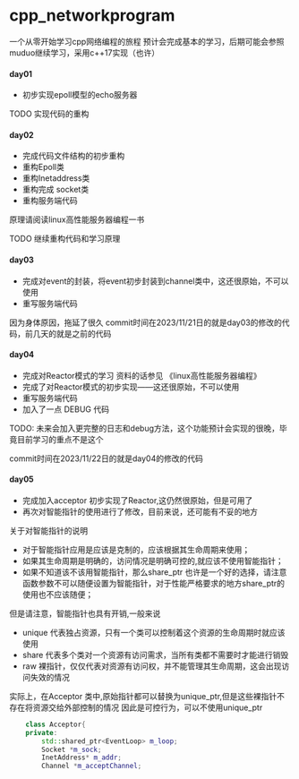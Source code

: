 # cpp_networkprogram
一个从零开始学习cpp网络编程的旅程
预计会完成基本的学习，后期可能会参照muduo继续学习，采用c++17实现（也许）

#### day01
- 初步实现epoll模型的echo服务器

TODO 实现代码的重构

#### day02
- 完成代码文件结构的初步重构
- 重构Epoll类
- 重构Inetaddress类
- 重构完成 socket类
- 重构服务端代码

原理请阅读linux高性能服务器编程一书

TODO 继续重构代码和学习原理

#### day03

- 完成对event的封装，将event初步封装到channel类中，这还很原始，不可以使用
- 重写服务端代码


因为身体原因，拖延了很久 commit时间在2023/11/21日的就是day03的修改的代码，前几天的就是之前的代码

#### day04

- 完成对Reactor模式的学习 资料的话参见 《linux高性能服务器编程》
- 完成了对Reactor模式的初步实现——这还很原始，不可以使用
- 重写服务端代码
- 加入了一点 DEBUG 代码

TODO: 未来会加入更完整的日志和debug方法，这个功能预计会实现的很晚，毕竟目前学习的重点不是这个

commit时间在2023/11/22日的就是day04的修改的代码

#### day05

- 完成加入acceptor 初步实现了Reactor,这仍然很原始，但是可用了
- 再次对智能指针的使用进行了修改，目前来说，还可能有不妥的地方

关于对智能指针的说明
* 对于智能指针应用是应该是克制的，应该根据其生命周期来使用；
* 如果其生命周期是明确的，访问情况是明确可控的,就应该不使用智能指针；
* 如果不知道该不该用智能指针，那么share_ptr 也许是一个好的选择，请注意函数参数不可以随便设置为智能指针，对于性能严格要求的地方share_ptr的使用也不应该随便；

但是请注意，智能指针也具有开销,一般来说
* unique 代表独占资源，只有一个类可以控制着这个资源的生命周期时就应该使用
* share 代表多个类对一个资源有访问需求，当所有类都不需要时才能进行销毁
* raw  裸指针，仅仅代表对资源有访问权，并不能管理其生命周期，这会出现访问失效的情况

实际上，在Acceptor 类中,原始指针都可以替换为unique_ptr,但是这些裸指针不存在将资源交给外部控制的情况
因此是可控行为，可以不使用unique_ptr
```c++
    class Acceptor{
    private:
        std::shared_ptr<EventLoop> m_loop;
        Socket *m_sock;
        InetAddress* m_addr;
        Channel *m_acceptChannel;
```